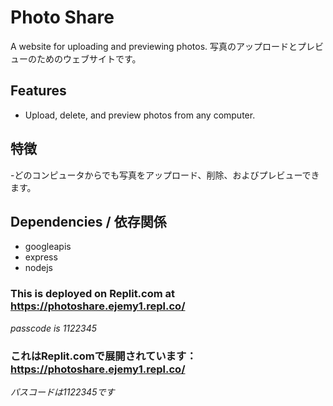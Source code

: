 # Photo Share
A website for uploading and previewing photos.
写真のアップロードとプレビューのためのウェブサイトです。


## Features
- Upload, delete, and preview photos from any computer.

## 特徴
-どのコンピュータからでも写真をアップロード、削除、およびプレビューできます。

## Dependencies / 依存関係
- googleapis
- express
- nodejs

### This is deployed on Replit.com at https://photoshare.ejemy1.repl.co/
*passcode is 1122345*

### これはReplit.comで展開されています：https://photoshare.ejemy1.repl.co/
*パスコードは1122345です*

